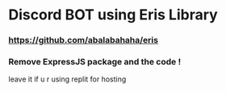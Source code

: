# Discord BOT using Eris Library
### https://github.com/abalabahaha/eris
### Remove ExpressJS package and the code !
leave it if u r using replit for hosting
#